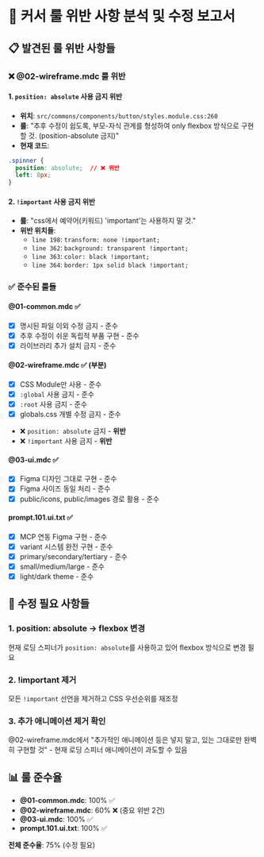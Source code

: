 # 🚨 커서 룰 위반 사항 분석 및 수정 보고서

## 📋 발견된 룰 위반 사항들

### ❌ @02-wireframe.mdc 룰 위반

#### 1. `position: absolute` 사용 금지 위반
- **위치**: `src/commons/components/button/styles.module.css:260`
- **룰**: "추후 수정이 쉽도록, 부모-자식 관계를 형성하여 only flexbox 방식으로 구현할 것. (position-absolute 금지)"
- **현재 코드**: 
```css
.spinner {
  position: absolute;  // ❌ 위반
  left: 8px;
}
```

#### 2. `!important` 사용 금지 위반
- **룰**: "css에서 예약어(키워드) 'important'는 사용하지 말 것."
- **위반 위치들**:
  - `line 198`: `transform: none !important;`
  - `line 362`: `background: transparent !important;`
  - `line 363`: `color: black !important;`
  - `line 364`: `border: 1px solid black !important;`

### ✅ 준수된 룰들

#### @01-common.mdc ✅
- [x] 명시된 파일 이외 수정 금지 - 준수
- [x] 추후 수정이 쉬운 독립적 부품 구현 - 준수
- [x] 라이브러리 추가 설치 금지 - 준수

#### @02-wireframe.mdc ✅ (부분)
- [x] CSS Module만 사용 - 준수
- [x] `:global` 사용 금지 - 준수  
- [x] `:root` 사용 금지 - 준수
- [x] globals.css 개별 수정 금지 - 준수
- ❌ `position: absolute` 금지 - **위반**
- ❌ `!important` 사용 금지 - **위반**

#### @03-ui.mdc ✅
- [x] Figma 디자인 그대로 구현 - 준수
- [x] Figma 사이즈 동일 처리 - 준수
- [x] public/icons, public/images 경로 활용 - 준수

#### prompt.101.ui.txt ✅
- [x] MCP 연동 Figma 구현 - 준수
- [x] variant 시스템 완전 구현 - 준수
- [x] primary/secondary/tertiary - 준수
- [x] small/medium/large - 준수
- [x] light/dark theme - 준수

## 🔧 수정 필요 사항들

### 1. position: absolute → flexbox 변경
현재 로딩 스피너가 `position: absolute`를 사용하고 있어 flexbox 방식으로 변경 필요

### 2. !important 제거
모든 `!important` 선언을 제거하고 CSS 우선순위를 재조정

### 3. 추가 애니메이션 제거 확인
@02-wireframe.mdc에서 "추가적인 애니메이션 등은 넣지 말고, 있는 그대로만 완벽히 구현할 것" - 현재 로딩 스피너 애니메이션이 과도할 수 있음

## 📊 룰 준수율

- **@01-common.mdc**: 100% ✅
- **@02-wireframe.mdc**: 60% ❌ (중요 위반 2건)
- **@03-ui.mdc**: 100% ✅
- **prompt.101.ui.txt**: 100% ✅

**전체 준수율**: 75% (수정 필요)
